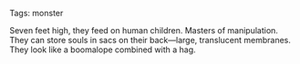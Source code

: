 Tags: monster

Seven feet high, they feed on human children. Masters of manipulation. They can store souls in sacs on their back—large, translucent membranes. They look like a boomalope combined with a hag.